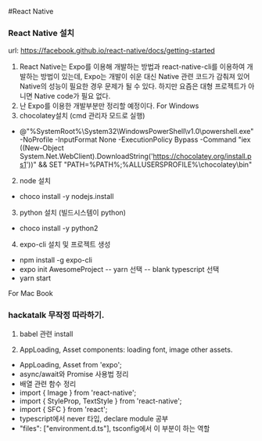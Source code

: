 #React Native
### React Native 설치
url: https://facebook.github.io/react-native/docs/getting-started
1. React Native는 Expo를 이용해 개발하는 방법과 react-native-cli를 이용하여 개발하는 방법이 있는데, Expo는 개발이 쉬운 대신 Native 관련 코드가 감춰져 있어 Native의 성능이 필요한 경우 문제가 될 수 있다. 하지만 요즘은 대형 프로젝트가 아니면 Native code가 필요 없다.
2. 난 Expo를 이용한 개발부분만 정리할 예정이다.
For Windows
1. chocolatey설치 (cmd 관리자 모드로 실행)
- @"%SystemRoot%\System32\WindowsPowerShell\v1.0\powershell.exe" -NoProfile -InputFormat None -ExecutionPolicy Bypass -Command "iex ((New-Object System.Net.WebClient).DownloadString('https://chocolatey.org/install.ps1'))" && SET "PATH=%PATH%;%ALLUSERSPROFILE%\chocolatey\bin"
2. node 설치
- choco install -y nodejs.install
3. python 설치 (빌드시스템이 python)
- choco install -y python2
4. expo-cli 설치 및 프로젝트 생성
- npm install -g expo-cli
- expo init AwesomeProject
-- yarn 선택
-- blank typescript 선택
- yarn start

For Mac Book

### hackatalk 무작정 따라하기.
1. babel 관련 install

2. AppLoading, Asset components: loading font, image other assets.
- AppLoading, Asset from 'expo';
- async/await와 Promise 사용법 정리
- 배열 관련 함수 정리
- import { Image } from 'react-native';
- import { StyleProp, TextStyle } from 'react-native';
- import { SFC } from 'react';
- typescript에서 never 타입, declare module 공부
- "files": ["environment.d.ts"], tsconfig에서 이 부분이 하는 역할
